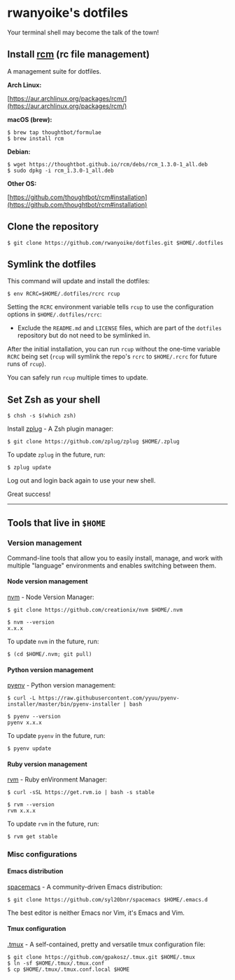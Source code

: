 # rwanyoike's dotfiles

Your terminal shell may become the talk of the town!

## Install [rcm](https://github.com/thoughtbot/rcm) (rc file management)

A management suite for dotfiles.

**Arch Linux:**

[https://aur.archlinux.org/packages/rcm/](https://aur.archlinux.org/packages/rcm/)

**macOS (brew):**

    $ brew tap thoughtbot/formulae
    $ brew install rcm

**Debian:**

    $ wget https://thoughtbot.github.io/rcm/debs/rcm_1.3.0-1_all.deb
    $ sudo dpkg -i rcm_1.3.0-1_all.deb

**Other OS:**

[https://github.com/thoughtbot/rcm#installation](https://github.com/thoughtbot/rcm#installation)

## Clone the repository

    $ git clone https://github.com/rwanyoike/dotfiles.git $HOME/.dotfiles

## Symlink the dotfiles

This command will update and install the dotfiles:

    $ env RCRC=$HOME/.dotfiles/rcrc rcup

Setting the `RCRC` environment variable tells `rcup` to use the configuration options in `$HOME/.dotfiles/rcrc`:

* Exclude the `README.md` and `LICENSE` files, which are part of the `dotfiles` repository but do not need to be symlinked in.

After the initial installation, you can run `rcup` without the one-time variable `RCRC` being set (`rcup` will symlink the repo's `rcrc` to `$HOME/.rcrc` for future runs of `rcup`).

You can safely run `rcup` multiple times to update.

## Set Zsh as your shell

    $ chsh -s $(which zsh)

Install [zplug](https://github.com/zplug/zplug) - A Zsh plugin manager:

    $ git clone https://github.com/zplug/zplug $HOME/.zplug

To update `zplug` in the future, run:

    $ zplug update

Log out and login back again to use your new shell.

Great success!

---

## Tools that live in `$HOME`

### Version management

Command-line tools that allow you to easily install, manage, and work with multiple "language" environments and enables switching between them.

#### Node version management

[nvm](https://github.com/creationix/nvm) - Node Version Manager:

    $ git clone https://github.com/creationix/nvm $HOME/.nvm

<!-- -->

    $ nvm --version
    x.x.x

To update `nvm` in the future, run:

    $ (cd $HOME/.nvm; git pull)

#### Python version management

[pyenv](https://github.com/yyuu/pyenv) - Python version management:

    $ curl -L https://raw.githubusercontent.com/yyuu/pyenv-installer/master/bin/pyenv-installer | bash

<!-- -->

    $ pyenv --version
    pyenv x.x.x

To update `pyenv` in the future, run:

    $ pyenv update

#### Ruby version management

[rvm](https://github.com/rvm/rvm) - Ruby enVironment Manager:

    $ curl -sSL https://get.rvm.io | bash -s stable

<!-- -->

    $ rvm --version
    rvm x.x.x

To update `rvm` in the future, run:

    $ rvm get stable

### Misc configurations

#### Emacs distribution

[spacemacs](https://github.com/syl20bnr/spacemacs) - A community-driven Emacs distribution:

    $ git clone https://github.com/syl20bnr/spacemacs $HOME/.emacs.d

The best editor is neither Emacs nor Vim, it's Emacs and Vim.

#### Tmux configuration

[.tmux](https://github.com/gpakosz/.tmux) - A self-contained, pretty and versatile tmux configuration file:

    $ git clone https://github.com/gpakosz/.tmux.git $HOME/.tmux
    $ ln -sf $HOME/.tmux/.tmux.conf
    $ cp $HOME/.tmux/.tmux.conf.local $HOME
